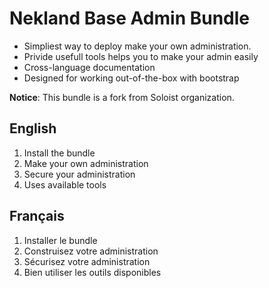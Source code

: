Nekland Base Admin Bundle
=========================

*  Simpliest way to deploy make your own administration.
*  Privide usefull tools helps you to make your admin easily
*  Cross-language documentation
*  Designed for working out-of-the-box with bootstrap

**Notice**: This bundle is a fork from Soloist organization.

English
-------

1. Install the bundle
2. Make your own administration
3. Secure your administration
4. Uses available tools

Français
--------

1. Installer le bundle
2. Construisez votre administration
3. Sécurisez votre administration
4. Bien utiliser les outils disponibles

